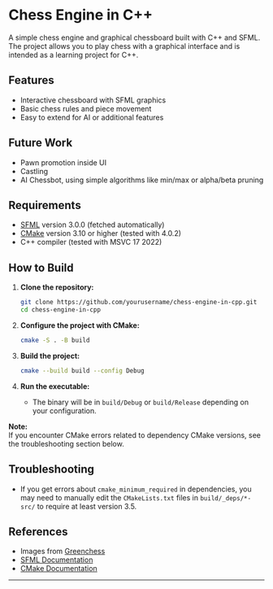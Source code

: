 # Chess Engine in C++

A simple chess engine and graphical chessboard built with C++ and SFML. The project allows you to play chess with a graphical interface and is intended as a learning project for C++.

## Features

- Interactive chessboard with SFML graphics
- Basic chess rules and piece movement
- Easy to extend for AI or additional features

## Future Work

- Pawn promotion inside UI
- Castling
- AI Chessbot, using simple algorithms like min/max or alpha/beta pruning

## Requirements

- [SFML](https://www.sfml-dev.org/) version 3.0.0 (fetched automatically)
- [CMake](https://cmake.org/) version 3.10 or higher (tested with 4.0.2)
- C++ compiler (tested with MSVC 17 2022)

## How to Build

1. **Clone the repository:**
   ```sh
   git clone https://github.com/yourusername/chess-engine-in-cpp.git
   cd chess-engine-in-cpp
   ```

2. **Configure the project with CMake:**
   ```sh
   cmake -S . -B build
   ```

3. **Build the project:**
   ```sh
   cmake --build build --config Debug
   ```

4. **Run the executable:**
   - The binary will be in `build/Debug` or `build/Release` depending on your configuration.

**Note:**  
If you encounter CMake errors related to dependency CMake versions, see the troubleshooting section below.

## Troubleshooting

- If you get errors about `cmake_minimum_required` in dependencies, you may need to manually edit the `CMakeLists.txt` files in `build/_deps/*-src/` to require at least version 3.5.

## References

- Images from [Greenchess](https://greenchess.net/info.php?item=downloads)
- [SFML Documentation](https://www.sfml-dev.org/documentation/3.0.0/)
- [CMake Documentation](https://cmake.org/documentation/)

---



